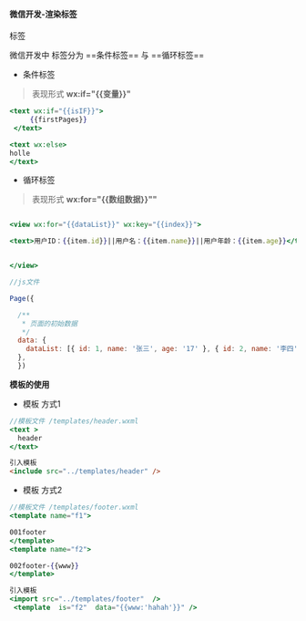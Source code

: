 #### 微信开发-渲染标签
标签

微信开发中  标签分为 ==条件标签== 与  ==循环标签==

- 条件标签

>表现形式   **wx:if="{{变量}}"**
```jsx
<text wx:if="{{isIF}}">
     {{firstPages}}
 </text>

<text wx:else>
holle
</text>
```

- 循环标签

>表现形式   **wx:for="{{数组数据}}""**
```jsx

<view wx:for="{{dataList}}" wx:key="{{index}}">

<text>用户ID：{{item.id}}||用户名：{{item.name}}||用户年龄：{{item.age}}</text>


</view>

//js文件

Page({

  /**
   * 页面的初始数据
   */
  data: {
    dataList: [{ id: 1, name: '张三', age: '17' }, { id: 2, name: '李四', age: '18' }, { id: 3, name: '王五', age: '19' }]
  },
  })
```

**模板的使用**
+ 模板 方式1
```jsx
//模板文件 /templates/header.wxml
<text >
  header
</text>

```

```html
引入模板
<include src="../templates/header" />
```

+ 模板 方式2
```jsx
//模板文件 /templates/footer.wxml
<template name="f1">

001footer
</template>
<template name="f2">

002footer-{{www}}
</template>

```

```jsx
引入模板
<import src="../templates/footer"  />
 <template  is="f2"  data="{{www:'hahah'}}" />
```

